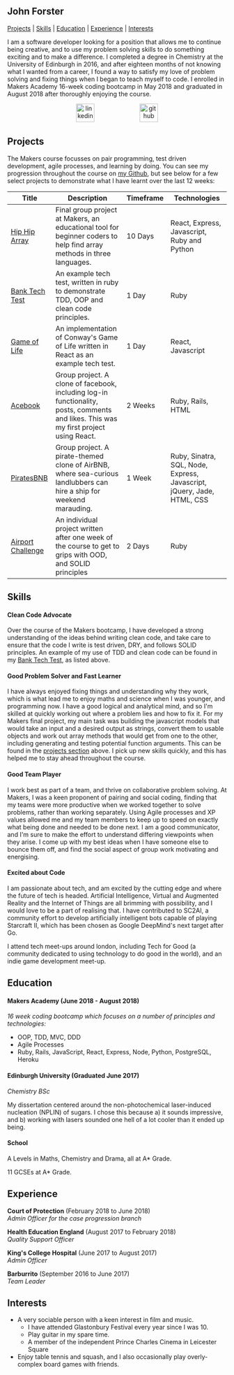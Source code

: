 ## John Forster
[Projects](#projects) | [Skills](#skills) | [Education](#education) | [Experience](#experience) | [Interests](#interests)

I am  a software developer looking for a position that allows me to continue being creative, and to use my problem solving skills to do something exciting and to make a difference. I completed a degree in Chemistry at the University of Edinburgh in 2016, and after eighteen months of not knowing what I wanted from a career, I found a way to satisfy my love of problem solving and fixing things when I began to teach myself to code. I enrolled in Makers Academy 16-week coding bootcamp in May 2018 and graduated in August 2018 after thoroughly enjoying the course. 

<p align="center">
<a href="https://www.linkedin.com/in/forster-john/"><img src="https://www.iconfinder.com/data/icons/free-social-icons/67/linkedin_circle_color-512.png" alt="linkedin" hspace="50" height="42" width="42"></a>
<a href="https://github.com/JohnForster"><img src="https://png.icons8.com/metro/1600/github.png" alt="github" hspace="50" height="42" width="42"></a>


[//]: # (## About Me I've always enjoyed problem solving and fixing things, so programming has turned out to be a natural fit for me, while also providing the chance to build something and be creative. I got into programming I am a thoroughly social person, who works best as part of a team, and thrives on collaborative problem solving. While it's not my preference, I am also perfectly capable of working and learning independently, however.)

## Projects

The Makers course focusses on pair programming, test driven development, agile processes, and learning by doing. You can see my progression throughout the course on [my Github](https://github.com/JohnForster), but see below for a few select projects to demonstrate what I have learnt over the last 12 weeks:

| Title    | Description |Timeframe| Technologies|
| -------- | --------|--------| -------- |
|[Hip Hip Array][1] | Final group project at Makers, an educational tool for beginner coders to help find array methods in three languages.|10 Days|React, Express, Javascript, Ruby and Python|
|[Bank Tech Test][2]| An example tech test, written in ruby to demonstrate TDD, OOP and clean code principles.|1 Day|Ruby|
|[Game of Life][3]| An implementation of Conway's Game of Life written in React as an example tech test.|1 Day|React, Javascript|
| [Acebook][4]| Group project. A clone of facebook, including log-in functionality, posts, comments and likes. This was my first project using React. |2 Weeks| Ruby, Rails, HTML|
| [PiratesBNB][5] | Group project. A pirate-themed clone of AirBNB, where sea-curious landlubbers can hire a ship for weekend marauding.|1 Week| Ruby, Sinatra, SQL, Node, Express, Javascript, jQuery, Jade, HTML, CSS|
| [Airport Challenge][6]     | An individual project written after one week of the course to get to grips with OOD, and SOLID principles|2 Days| Ruby|

[1]:https://github.com/bibicollins/array_of_sunshine
[2]:https://github.com/JohnForster/bank_tech_test
[3]:https://github.com/JohnForster/forsters_game_of_life
[4]:https://github.com/JohnForster/acebook-continued-frontend
[5]:https://github.com/archmagos/Makers-BNB/
[6]:https://github.com/JohnForster/airport_challenge_JF

## Skills

#### Clean Code Advocate

Over the course of the Makers bootcamp, I have developed a strong understanding of the ideas behind writing clean code, and take care to ensure that the code I write is test driven, DRY, and follows SOLID principles. An example of my use of TDD and clean code can be found in my [Bank Tech Test][2], as listed above.

#### Good Problem Solver and Fast Learner

I have always enjoyed fixing things and understanding why they work, which is what lead me to enjoy maths and science when I was younger, and programming now. I have a good logical and analytical mind, and so I'm skilled at quickly working out where a problem lies and how to fix it. For my Makers final project, my main task was building the javascript models that would take an input and a desired output as strings, convert them to usable objects and work out array methods that would get from one to the other, including generating and testing potential function arguments. This can be found in the [projects section](#projects) above.  I pick up new skills quickly, and this has helped me to stay ahead throughout the course.

#### Good Team Player

I work best as part of a team, and thrive on collaborative problem solving. At Makers, I was a keen proponent of pairing and social coding, finding that my teams were more productive when we worked together to solve problems, rather than working separately. Using Agile processes and XP values allowed me and my team members to keep up to speed on exactly what being done and needed to be done next. I am a good communicator, and I'm sure to make the effort to understand differing viewpoints when they arise. I come up with my best ideas when I have someone else to bounce them off, and find the social aspect of group work motivating and energising.

#### Excited about Code
I am passionate about tech, and am excited by the cutting edge and where the future of tech is headed. Artificial Intelligence, Virtual and Augmented Reality and the Internet of Things are all brimming with possibility, and I would love to be a part of realising that. I have contributed to SC2AI, a community effort to develop artificially intelligent bots capable of playing Starcraft II, which has been chosen as Google DeepMind's next target after Go.

I attend tech meet-ups around london, including Tech for Good (a community dedicated to using technology to do good in the world), and an indie game development meet-up.

## Education

#### Makers Academy (June 2018 - August 2018)
*16 week coding bootcamp which focuses on a number of principles and technologies:*
- OOP, TDD, MVC, DDD
- Agile Processes
- Ruby, Rails, JavaScript, React, Express, Node, Python, PostgreSQL, Heroku

#### Edinburgh University (Graduated June 2017)
*Chemistry BSc*

My dissertation centered around the non-photochemical laser-induced nucleation (NPLIN) of sugars. I chose this because a) it sounds impressive, and b) working with lasers sounded one hell of a lot cooler than it ended up being.

#### School
A Levels in Maths, Chemistry and Drama, all at A* Grade.

11 GCSEs at A* Grade.

## Experience

**Court of Protection** (February 2018 to June 2018)   
*Admin Officer for the case progression branch*

[//]: # (Handled applications to the Court of Protection from the public for permission to make financial or personal welfare decisions on someone elses behalf.)

**Health Education England** (August 2017 to February 2018)    
*Quality Support Officer*

[//]: # (Was responsible for observing panels on the treatment of medical students around London and the South East, writing reports on the findings, and tracking the findings as points for improvement at the hospitals.)

**King's College Hospital** (June 2017 to August 2017)    
*Admin Officer*

[//]: # (Carried out audits of emergency hospital equipment, to ensure that they were in good condition and being checked regularly by the nursing staff. Also assisted in the running of resuscitation courses teaching trainee doctors how to perform advanced life support.)

**Barburrito** (September 2016 to June 2017)    
*Team Leader*

[//]: # (Made and rolled burritos. As Team Leader I was responsible for running the shop when other managers weren't around. This included managing the team, cashing up, and being responsible for closing the shop at the end of the night.)

## Interests
* A very sociable person with a keen interest in film and music.
  * I have attended Glastonbury Festival every year since I was 10.
  * Play guitar in my spare time.
  * A member of the independent Prince Charles Cinema in Leicester Square
* Enjoy table tennis and squash, and I also occasionally play overly-complex board games with friends.

